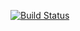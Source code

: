 [![Build Status](https://travis-ci.org/MariaSoloveva/rep3.svg?branch=master)](https://travis-ci.org/MariaSoloveva/rep3)
